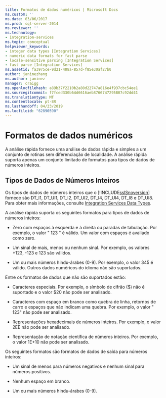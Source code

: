 ```yaml
---
title: Formatos de dados numéricos | Microsoft Docs
ms.custom: ''
ms.date: 03/06/2017
ms.prod: sql-server-2014
ms.reviewer: ''
ms.technology:
- integration-services
ms.topic: conceptual
helpviewer_keywords:
- integer data types [Integration Services]
- numeric data formats for fast parse
- locale-sensitive parsing [Integration Services]
- fast parse [Integration Services]
ms.assetid: fa3975ce-9d21-408a-857d-f85e30af27b0
author: janinezhang
ms.author: janinez
manager: craigg
ms.openlocfilehash: a89b37f2210b2a80d22747a816e4f937cbc54ee1
ms.sourcegitcommit: f7fced330b64d6616aeb8766747295807c92dd41
ms.translationtype: MT
ms.contentlocale: pt-BR
ms.lasthandoff: 04/23/2019
ms.locfileid: "62890590"
---
```

# <a name="numeric-data-formats"></a>Formatos de dados numéricos
  A análise rápida fornece uma análise de dados rápida e simples a um conjunto de rotinas sem diferenciação de localidade. A análise rápida suporta apenas um conjunto limitado de formatos para tipos de dados de números inteiros.  
  
## <a name="integer-data-types"></a>Tipos de Dados de Números Inteiros  
 Os tipos de dados de números inteiros que o [!INCLUDE[ssISnoversion](../includes/ssisnoversion-md.md)] fornece são DT_I1, DT_UI1, DT_I2, DT_UI2, DT_I4, DT_UI4, DT_I8 e DT_UI8. Para obter mais informações, consulte [Integration Services Data Types](data-flow/integration-services-data-types.md).  
  
 A análise rápida suporta os seguintes formatos para tipos de dados de números inteiros:  
  
-   Zero com espaços à esquerda e à direita ou paradas de tabulação. Por exemplo, o valor "  123  " é válido. Um valor com espaços é avaliado como zero.  
  
-   Um sinal de mais, menos ou nenhum sinal. Por exemplo, os valores +123, -123 e 123 são válidos.  
  
-   Um ou mais números hindu-árabes (0-9). Por exemplo, o valor 345 é válido. Outros dados numéricos do idioma não são suportados.  
  
 Entre os formatos de dados que não são suportados estão:  
  
-   Caracteres especiais. Por exemplo, o símbolo de cifrão ($) não é suportado e o valor $20 não pode ser analisado.  
  
-   Caracteres com espaço em branco como quebra de linha, retornos de carro e espaços que não indicam uma quebra. Por exemplo, o valor " 123" não pode ser analisado.  
  
-   Representações hexadecimais de números inteiros. Por exemplo, o valor 2EE não pode ser analisado.  
  
-   Representação de notação científica de números inteiros. Por exemplo, o valor 1E+10 não pode ser analisado.  
  
 Os seguintes formatos são formatos de dados de saída para números inteiros:  
  
-   Um sinal de menos para números negativos e nenhum sinal para números positivos.  
  
-   Nenhum espaço em branco.  
  
-   Um ou mais números hindu-árabes (0-9).  
  
  
